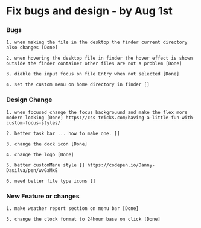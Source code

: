 # Fix bugs and design - by Aug 1st

### Bugs

    1. when making the file in the desktop the finder current directory also changes [Done]

    2. when hovering the desktop file in finder the hover effect is shown outside the finder container other files are not a problem [Done]

    3. diable the input focus on file Entry when not selected [Done]

    4. set the custom menu on home directory in finder []

### Design Change

    1. when focused change the focus backgrouund and make the flex more modern looking [Done] https://css-tricks.com/having-a-little-fun-with-custom-focus-styles/

    2. better task bar ... how to make one. []

    3. change the dock icon [Done]

    4. change the logo [Done]

    5. better customMenu style [] https://codepen.io/Danny-Dasilva/pen/wvGaMxE

    6. need better file type icons []

### New Feature or changes

    1. make weather report section on menu bar [Done]

    3. change the clock format to 24hour base on click [Done]
